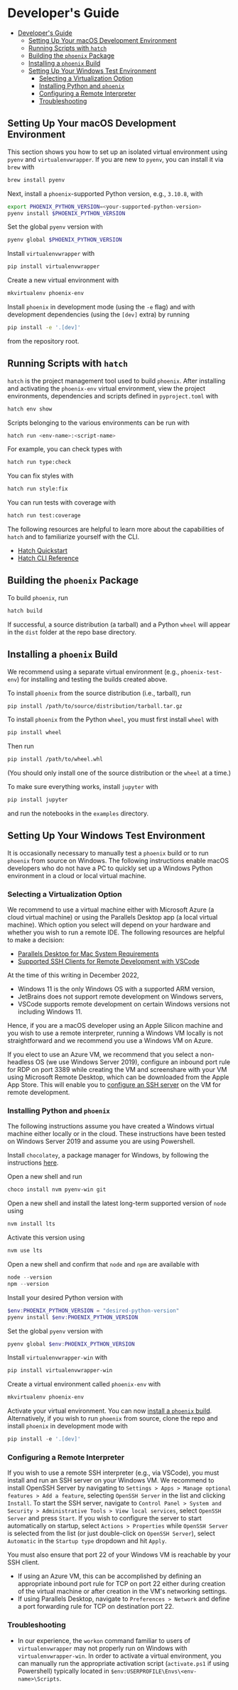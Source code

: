 # Developer's Guide

- [Developer's Guide](#developers-guide)
  - [Setting Up Your macOS Development Environment](#setting-up-your-macos-development-environment)
  - [Running Scripts with `hatch`](#running-scripts-with-hatch)
  - [Building the `phoenix` Package](#building-the-phoenix-package)
  - [Installing a `phoenix` Build](#installing-a-phoenix-build)
  - [Setting Up Your Windows Test Environment](#setting-up-your-windows-test-environment)
    - [Selecting a Virtualization Option](#selecting-a-virtualization-option)
    - [Installing Python and `phoenix`](#installing-python-and-phoenix)
    - [Configuring a Remote Interpreter](#configuring-a-remote-interpreter)
    - [Troubleshooting](#troubleshooting)

## Setting Up Your macOS Development Environment

This section shows you how to set up an isolated virtual environment using `pyenv` and `virtualenvwrapper`. If you are new to `pyenv`, you can install it via `brew` with
```bash
brew install pyenv
```
Next, install a `phoenix`-supported Python version, e.g., `3.10.8`, with
```bash
export PHOENIX_PYTHON_VERSION=<your-supported-python-version>
pyenv install $PHOENIX_PYTHON_VERSION
```
Set the global `pyenv` version with
```bash
pyenv global $PHOENIX_PYTHON_VERSION
```
Install `virtualenvwrapper` with
```bash
pip install virtualenvwrapper
```
Create a new virtual environment with
```bash
mkvirtualenv phoenix-env
```
Install `phoenix` in development mode (using the `-e` flag) and with development dependencies (using the `[dev]` extra) by running
```bash
pip install -e '.[dev]'
```
from the repository root.

## Running Scripts with `hatch`

`hatch` is the project management tool used to build `phoenix`. After installing and activating the `phoenix-env` virtual environment, view the project environments, dependencies and scripts defined in `pyproject.toml` with
```bash
hatch env show
```
Scripts belonging to the various environments can be run with
```bash
hatch run <env-name>:<script-name>
```
For example, you can check types with
```bash
hatch run type:check
```
You can fix styles with
```bash
hatch run style:fix
```
You can run tests with coverage with
```bash
hatch run test:coverage
```

The following resources are helpful to learn more about the capabilities of `hatch` and to familiarize yourself with the CLI.
- [Hatch Quickstart](https://hatch.pypa.io/latest/)
- [Hatch CLI Reference](https://hatch.pypa.io/latest/cli/reference/)

## Building the `phoenix` Package

To build `phoenix`, run
```bash
hatch build
```
If successful, a source distribution (a tarball) and a Python `wheel` will appear in the `dist` folder at the repo base directory.

## Installing a `phoenix` Build

We recommend using a separate virtual environment (e.g., `phoenix-test-env`) for installing and testing the builds created above.

To install `phoenix` from the source distribution (i.e., tarball), run
```bash
pip install /path/to/source/distribution/tarball.tar.gz
```

To install `phoenix` from the Python `wheel`, you must first install `wheel` with
```bash
pip install wheel
```
Then run
```bash
pip install /path/to/wheel.whl
```
(You should only install one of the source distribution or the `wheel` at a time.)

To make sure everything works, install `jupyter` with
```bash
pip install jupyter
```
and run the notebooks in the `examples` directory.

## Setting Up Your Windows Test Environment

It is occasionally necessary to manually test a `phoenix` build or to run `phoenix` from source on Windows. The following instructions enable macOS developers who do not have a PC to quickly set up a Windows Python environment in a cloud or local virtual machine.

### Selecting a Virtualization Option

We recommend to use a virtual machine either with Microsoft Azure (a cloud virtual machine) or using the Parallels Desktop app (a local virtual machine). Which option you select will depend on your hardware and whether you wish to run a remote IDE. The following resources are helpful to make a decision:

- [Parallels Desktop for Mac System Requirements](https://kb.parallels.com/en/124223)
- [Supported SSH Clients for Remote Development with VSCode](https://code.visualstudio.com/docs/remote/troubleshooting#_installing-a-supported-ssh-client)

At the time of this writing in December 2022,
- Windows 11 is the only Windows OS with a supported ARM version,
- JetBrains does not support remote development on Windows servers,
- VSCode supports remote development on certain Windows versions not including Windows 11.

Hence, if you are a macOS developer using an Apple Silicon machine and you wish to use a remote interpreter, running a Windows VM locally is not straightforward and we recommend you use a Windows VM on Azure.

If you elect to use an Azure VM, we recommend that you select a non-headless OS (we use Windows Server 2019), configure an inbound port rule for RDP on port 3389 while creating the VM and screenshare with your VM using Microsoft Remote Desktop, which can be downloaded from the Apple App Store. This will enable you to [configure an SSH server](#configuring-a-remote-interpreter) on the VM for remote development.

### Installing Python and `phoenix`

The following instructions assume you have created a Windows virtual machine either locally or in the cloud. These instructions have been tested on Windows Server 2019 and assume you are using Powershell.

Install `chocolatey`, a package manager for Windows, by following the instructions [here](https://chocolatey.org/install#individual).

Open a new shell and run
```powershell
choco install nvm pyenv-win git
```

Open a new shell and install the latest long-term supported version of `node` using
```powershell
nvm install lts
```
Activate this version using
```powershell
nvm use lts
```
Open a new shell and confirm that `node` and `npm` are available with
```powershell
node --version
npm --version
```

Install your desired Python version with
```powershell
$env:PHOENIX_PYTHON_VERSION = "desired-python-version"
pyenv install $env:PHOENIX_PYTHON_VERSION
```
Set the global `pyenv` version with
```powershell
pyenv global $env:PHOENIX_PYTHON_VERSION
```

Install `virtualenvwrapper-win` with
```powershell
pip install virtualenvwrapper-win
```
Create a virtual environment called `phoenix-env` with
```powershell
mkvirtualenv phoenix-env
```
Activate your virtual environment. You can now [install a `phoenix` build](#installing-a-phoenix-build). Alternatively, if you wish to run `phoenix` from source, clone the repo and install `phoenix` in development mode with
```powershell
pip install -e '.[dev]'
```

### Configuring a Remote Interpreter

If you wish to use a remote SSH interpreter (e.g., via VSCode), you must install and run an SSH server on your Windows VM. We recommend to install OpenSSH Server by navigating to `Settings > Apps > Manage optional features > Add a feature`, selecting `OpenSSH Server` in the list and clicking `Install`. To start the SSH server, navigate to `Control Panel > System and Security > Administrative Tools > View local services`, select `OpenSSH Server` and press `Start`. If you wish to configure the server to start automatically on startup, select `Actions > Properties` while `OpenSSH Server` is selected from the list (or just double-click on `OpenSSH Server`), select `Automatic` in the `Startup type` dropdown and hit `Apply`.

You must also ensure that port 22 of your Windows VM is reachable by your SSH client.
- If using an Azure VM, this can be accomplished by defining an appropriate inbound port rule for TCP on port 22 either during creation of the virtual machine or after creation in the VM's networking settings.
- If using Parallels Desktop, navigate to `Preferences > Network` and define a port forwarding rule for TCP on destination port 22.

### Troubleshooting

- In our experience, the `workon` command familiar to users of `virtualenvwrapper` may not properly run on Windows with `virtualenvwrapper-win`. In order to activate a virtual environment, you can manually run the appropriate activation script (`activate.ps1` if using Powershell) typically located in `$env:USERPROFILE\Envs\<env-name>\Scripts`.
